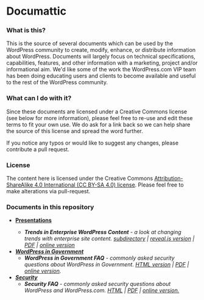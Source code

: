 Documattic
==========

<h3>What is this?</h3>

This is the source of several documents which can be used by the WordPress community to create, modify, enhance, or distribute information about WordPress. Documents will largely focus on technical specifications, capabilities, features, and other information with a marketing, project and/or informational aim. We'd like some of the work the WordPress.com VIP team has been doing educating users and clients to become available and useful to the rest of the WordPress community.

<h3>What can I do with it?</h3>

Since these documents are licensed under a Creative Commons license (see below for more information), please feel free to re-use and edit these terms to fit your own use. We do ask for a link back so we can help share the source of this license and spread the word further.

If you notice any typos or would like to suggest any changes, please contribute a pull request.

<h3>License</h3>

The content here is licensed under the Creative Commons <a href="https://creativecommons.org/licenses/by-sa/4.0/">Attribution-ShareAlike 4.0 International (CC BY-SA 4.0) license</a>. Please feel free to make alterations via pull-request.

<h3>Documents in this repository</h3>

<ul>
<li><b><a href="https://github.com/Automattic/Documattic/tree/master/Presentations">Presentations</a><i></b>
<ul><li><b>Trends in Enterprise WordPress Content</b> - <i>a look at changing trends with enterprise site content.</i> <a href="https://github.com/Automattic/Documattic/tree/master/Presentations/Trends_in_Enterprise_WP_Content">subdirectory</a> | <a href="https://github.com/Automattic/Documattic/tree/master/Presentations/Trends_in_Enterprise_WP_Content/TrendsinEnterpriseWPContent-revealJS">reveal.js version</a> | <a href="https://github.com/Automattic/Documattic/blob/master/Presentations/Trends_in_Enterprise_WP_Content/TrendsinEnterpriseWPContent.pdf">PDF</a> | <a href="http://vip.wordpress.com/2014/05/22/enterprise-wordpress-content-trends/">online version</a></li>
</ul></li>
<li><b><a href="https://github.com/Automattic/Documattic/tree/master/WordPress_for_Government">WordPress in Government</a></b>
<ul><li><b>WordPress in Government FAQ</b> - <i>commonly asked security questions about WordPress in Government.</i> <a href="https://github.com/Automattic/Documattic/blob/master/WordPress_for_Government/WordPress_in_Government_FAQ.html">HTML version</a> | <a href="https://github.com/Automattic/Documattic/blob/master/WordPress_for_Government/WordPressinGovernmentFAQ.pdf">PDF</a> | <a href="http://vip.wordpress.com/wordpress-in-government-faq/">online version</a>.</li></ul>
<li><b><a href="https://github.com/Automattic/Documattic/tree/master/Security">Security</a></b>
<ul><li><b>Security FAQ</b> - <i>commonly asked security questions about WordPress and WordPress.com.</i> <a href="https://github.com/Automattic/Documattic/blob/master/Security/Security%20FAQ.html">HTML</a> | <a href="https://github.com/Automattic/Documattic/blob/master/Security/WordPressSecurityFAQ_052014.pdf">PDF</a> | <a href="http://vip.wordpress.com/security">online version.</a> </li>
</ul>
</ul>
